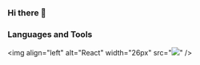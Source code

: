 ### Hi there 👋

### Languages and Tools
<img align="left" alt="React" width="26px" src="<img src="https://img.icons8.com/office/30/000000/react.png"/>" />

<!--
**joshua-richardson-88/joshua-richardson-88** is a ✨ _special_ ✨ repository because its `README.md` (this file) appears on your GitHub profile.

Here are some ideas to get you started:

- 🔭 I’m currently working on ...
- 🌱 I’m currently learning ...
- 👯 I’m looking to collaborate on ...
- 🤔 I’m looking for help with ...
- 💬 Ask me about ...
- 📫 How to reach me: ...
- 😄 Pronouns: ...
- ⚡ Fun fact: ...
-->

